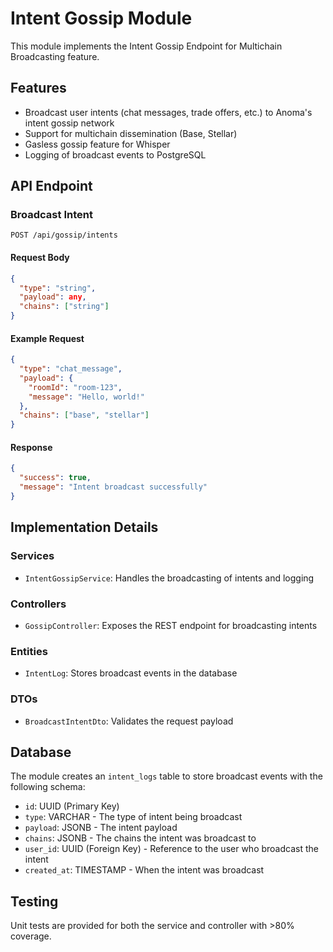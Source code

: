 # Intent Gossip Module

This module implements the Intent Gossip Endpoint for Multichain Broadcasting feature.

## Features

- Broadcast user intents (chat messages, trade offers, etc.) to Anoma's intent gossip network
- Support for multichain dissemination (Base, Stellar)
- Gasless gossip feature for Whisper
- Logging of broadcast events to PostgreSQL

## API Endpoint

### Broadcast Intent

```
POST /api/gossip/intents
```

#### Request Body

```json
{
  "type": "string",
  "payload": any,
  "chains": ["string"]
}
```

#### Example Request

```json
{
  "type": "chat_message",
  "payload": {
    "roomId": "room-123",
    "message": "Hello, world!"
  },
  "chains": ["base", "stellar"]
}
```

#### Response

```json
{
  "success": true,
  "message": "Intent broadcast successfully"
}
```

## Implementation Details

### Services

- `IntentGossipService`: Handles the broadcasting of intents and logging

### Controllers

- `GossipController`: Exposes the REST endpoint for broadcasting intents

### Entities

- `IntentLog`: Stores broadcast events in the database

### DTOs

- `BroadcastIntentDto`: Validates the request payload

## Database

The module creates an `intent_logs` table to store broadcast events with the following schema:

- `id`: UUID (Primary Key)
- `type`: VARCHAR - The type of intent being broadcast
- `payload`: JSONB - The intent payload
- `chains`: JSONB - The chains the intent was broadcast to
- `user_id`: UUID (Foreign Key) - Reference to the user who broadcast the intent
- `created_at`: TIMESTAMP - When the intent was broadcast

## Testing

Unit tests are provided for both the service and controller with >80% coverage.
